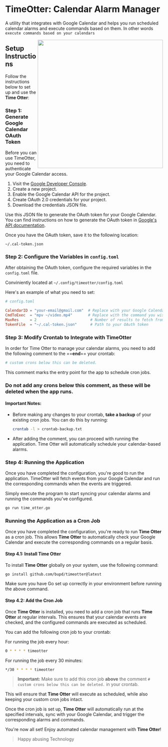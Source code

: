 # TimeOtter: Calendar Alarm Manager

A utility that integrates with Google Calendar and helps you run scheduled calendar alarms and execute commands based on them.
In other words `execute commands based on your calendars`

<!-- <img align="right" src="https://github.com/user-attachments/assets/a7a13a30-be33-445f-b624-7fc93f4a3d00" width="400" height="410"> -->

<img align="right" src="https://github.com/user-attachments/assets/073bf189-3c47-4ec3-bc60-97ed9d288b2a" width="400" height="410">

## Setup Instructions

Follow the instructions below to set up and use the **Time Otter**:

### Step 1: Generate Google Calendar OAuth Token

Before you can use TimeOtter, you need to authenticate your Google Calendar access.

1. Visit the [Google Developer Console](https://console.developers.google.com/).
2. Create a new project.
3. Enable the Google Calendar API for the project.
4. Create OAuth 2.0 credentials for your project.
5. Download the credentials JSON file.

Use this JSON file to generate the OAuth token for your Google Calendar. You can find instructions on how to generate the OAuth token in [Google's API documentation](https://developers.google.com/calendar/auth).

Once you have the OAuth token, save it to the following location:

```
~/.cal-token.json
```

### Step 2: Configure the Variables in `config.toml`

After obtaining the OAuth token, configure the required variables in the `config.toml` file.

Conviniently located at `~/.config/timeotter/config.toml`

Here's an example of what you need to set:

```toml
# config.toml

CalendarID = "your-email@gmail.com"  # Replace with your Google Calendar email address or primary for default calendar
CmdToExec  = "mpv ~/video.mp4"       # Replace with the command you wish to execute when the alarm triggers
MaxRes     = 2                        # Number of results to fetch from Google Calendar API (adjust as necessary) advised to set below 10 for safety
TokenFile  = "~/.cal-token.json"      # Path to your OAuth token
```

### Step 3: Modify Crontab to Integrate with TimeOtter

In order for Time Otter to manage your calendar alarms, you need to add the following comment to the ==**end**== your crontab:

```sh
# custom crons below this can be deleted.
```

This comment marks the entry point for the app to schedule cron jobs.
### **Do not add any crons below this comment**, as these will be deleted when the app runs.

#### Important Notes:

- Before making any changes to your crontab, **take a backup** of your existing cron jobs. You can do this by running:

    ```bash
    crontab -l > crontab-backup.txt
    ```

- After adding the comment, you can proceed with running the application. Time Otter will automatically schedule your calendar-based alarms.

### Step 4: Running the Application

Once you have completed the configuration, you're good to run the application. TimeOtter will fetch events from your Google Calendar and run the corresponding commands when the events are triggered.

Simply execute the program to start syncing your calendar alarms and running the commands you've configured.

```bash
go run time_otter.go
```

### Running the Application as a Cron Job

Once you have completed the configuration, you're ready to run **Time Otter** as a cron job. This allows **Time Otter** to automatically check your Google Calendar and execute the corresponding commands on a regular basis.

#### Step 4.1: Install Time Otter

To install **Time Otter** globally on your system, use the following command:

```bash
go install github.com/bupd/timeotter@latest
```

Make sure you have Go set up correctly in your environment before running the above command.

#### Step 4.2: Add the Cron Job

Once **Time Otter** is installed, you need to add a cron job that runs **Time Otter** at regular intervals. This ensures that your calendar events are checked, and the configured commands are executed as scheduled.

You can add the following cron job to your crontab:

For running the job every hour:
```sh
0 * * * * timeotter
```

For running the job every 30 minutes:
```sh
*/30 * * * * timeotter
```

> **Important:** Make sure to add this cron job **above** the comment `# custom crons below this can be deleted.` in your crontab.

This will ensure that **Time Otter** will execute as scheduled, while also keeping your custom cron jobs intact.

Once the cron job is set up, **Time Otter** will automatically run at the specified intervals, sync with your Google Calendar, and trigger the corresponding alarms and commands.

You're now all set! Enjoy automated calendar management with **Time Otter**!

> Happy abusing Technology
